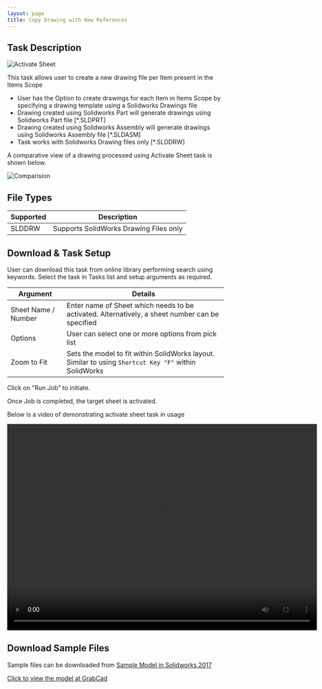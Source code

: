 ```yaml
---
layout: page
title: Copy Drawing with New References
---
```


## Task Description

![Activate Sheet](002_ActivateSheet_001.png "Activate Sheet")

This task allows user to create a new drawing file per Item present in the Items Scope
 - User has the Option to create drawings for each Item in Items Scope by specifying a drawing template using a Solidworks Drawings file
 - Drawing created using Solidworks Part will generate drawings using Solidworks Part file [*.SLDPRT]
 - Drawing created using Solidworks Assembly will generate drawings using Solidworks Assembly file [*.SLDASM]
 - Task works with Solidworks Drawing files only [*.SLDDRW]


A comparative view of a drawing processed using Activate Sheet task is shown below.

![Comparision](002_ActivateSheet_002.png "Comparision between initial and final state of Solidworks Drawing")

## File Types

| Supported | Description |
| --- | --- |
| SLDDRW | Supports SolidWorks Drawing Files only |


## Download & Task Setup

User can download this task from online library performing search using keywords.
Select the task in Tasks list and setup arguments as required.

| Argument | Details |
| --- | --- |
| Sheet Name / Number| Enter name of Sheet which needs to be activated. Alternatively, a sheet number can be specified |
| Options | User can select one or more options from pick list |
| Zoom to Fit | Sets the model to fit within SolidWorks layout. Similar to using ```Shortcut Key "F"``` within SolidWorks |


Click on "Run Job" to initiate.

Once Job is completed, the target sheet is activated.

Below is a video of demonstrating activate sheet task in usage

<video width="720" height="480" controls>
  <source src="002_ActivateSheet.swf" type="video/mp4">
</video>


## Download Sample Files

Sample files can be downloaded from 
[Sample Model in Solidworks 2017](../000-model/SolidWorks_2017_RoboticArm.zip)

[Click to view the model at GrabCad](https://grabcad.com/library/5-dof-robot-1)
